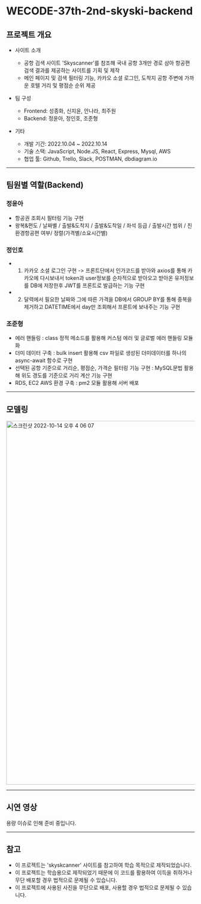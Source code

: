 # WECODE-37th-2nd-skyski-backend

## 프로젝트 개요

- 사이트 소개

  - 공항 검색 사이트 'Skyscanner'를 참조해 국내 공항 3개만 경로 삼아 항공편 검색 결과를 제공하는 사이트를 기획 및 제작
  - 메인 페이지 및 검색 필터링 기능, 카카오 소셜 로그인, 도착지 공항 주변에 가까운 호텔 거리 및 평점순 순위 제공

- 팀 구성
  - Frontend: 성종화, 신지윤, 안나라, 최주원
  - Backend: 정윤아, 정인호, 조준형
- 기타
  - 개발 기간: 2022.10.04 ~ 2022.10.14
  - 기술 스택: JavaScript, Node.JS, React, Express, Mysql, AWS
  - 협업 툴: Github, Trello, Slack, POSTMAN, dbdiagram.io

---

## 팀원별 역할(Backend)

### 정윤아

- 항공권 조회시 필터링 기능 구현
- 왕복&편도 / 날짜별 / 출발&도착지 / 출발&도착일 / 좌석 등급 / 출발시간 범위 / 친환경항공편 여부/ 정렬(가격별/소요시간별)


### 정인호

- 1. 카카오 소셜 로그인 구현 -> 프론트단에서 인가코드를 받아와 axios를 통해 카카오에 다시보내서 token과 user정보를 순차적으로 받아오고 받아온 유저정보를 DB에 저장한후 JWT를 프론트로 발급하는 기능 구현
- 2. 달력에서 필요한 날짜와 그에 따른 가격을 DB에서 GROUP BY를 통해 중복을 제거하고 DATETIME에서 day만 조회해서 프론트에 보내주는 기능 구현

### 조준형

- 에러 핸들링 : class 정적 메소드를 활용해 커스텀 에러 및 글로벌 에러 핸들링 모듈화
- 더미 데이터 구축 : bulk insert 활용해 csv 파일로 생성된 더미데이터를 하나의 async-await 함수로 구현
- 선택된 공항 기준으로 거리순, 평점순, 가격순 필터링 기능 구현 : MySQL문법 활용해 위도 경도를 기준으로 거리 계산 기능 구현
- RDS, EC2 AWS 환경 구축 : pm2 모듈 활용해 서버 배포

---

## 모델링

<img width="971" alt="스크린샷 2022-10-14 오후 4 06 07" src="https://user-images.githubusercontent.com/96977704/195784158-fe99a77a-105a-4405-9af3-7c701cf08306.png">
  
  ***
## 시연 영상
  용량 이슈로 인해 준비 중입니다.
  
  ***
## 참고
- 이 프로젝트는 'skyskcanner' 사이트를 참고하여 학습 목적으로 제작되었습니다.
- 이 프로젝트는 학습용으로 제작되었기 때문에 이 코드를 활용하여 이득을 취하거나 무단 배포할 경우 법적으로 문제될 수 있습니다.
- 이 프로젝트에 사용된 사진을 무단으로 배포, 사용할 경우 법적으로 문제될 수 있습니다.
